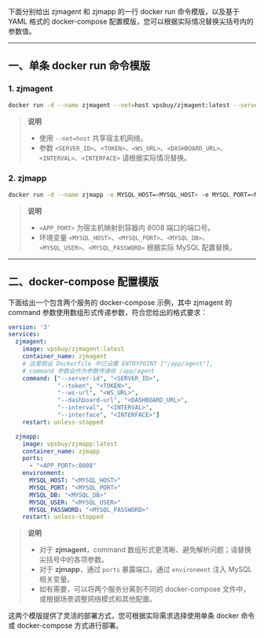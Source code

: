 下面分别给出 zjmagent 和 zjmapp 的一行 docker run 命令模版，以及基于 YAML 格式的 docker-compose 配置模版，您可以根据实际情况替换尖括号内的参数值。

---

## 一、单条 docker run 命令模版

### 1. zjmagent

```sh
docker run -d --name zjmagent --net=host vpsbuy/zjmagent:latest --server-id <SERVER_ID> --token <TOKEN> --ws-url <WS_URL> --dashboard-url <DASHBOARD_URL> --interval <INTERVAL> --interface <INTERFACE>
```

> **说明**  
> - 使用 `--net=host` 共享宿主机网络。
> - 参数 `<SERVER_ID>`、`<TOKEN>`、`<WS_URL>`、`<DASHBOARD_URL>`、`<INTERVAL>`、`<INTERFACE>` 请根据实际情况替换。

### 2. zjmapp

```sh
docker run -d --name zjmapp -e MYSQL_HOST=<MYSQL_HOST> -e MYSQL_PORT=<MYSQL_PORT> -e MYSQL_DB=<MYSQL_DB> -e MYSQL_USER=<MYSQL_USER> -e MYSQL_PASSWORD=<MYSQL_PASSWORD> -p <APP_PORT>:8008 vpsbuy/zjmapp:latest
```

> **说明**  
> - `<APP_PORT>` 为宿主机映射到容器内 8008 端口的端口号。
> - 环境变量 `<MYSQL_HOST>`、`<MYSQL_PORT>`、`<MYSQL_DB>`、`<MYSQL_USER>`、`<MYSQL_PASSWORD>` 根据实际 MySQL 配置替换。

---

## 二、docker-compose 配置模版

下面给出一个包含两个服务的 docker-compose 示例，其中 zjmagent 的 command 参数使用数组形式传递参数，符合您给出的格式要求：

```yaml
version: '3'
services:
  zjmagent:
    image: vpsbuy/zjmagent:latest
    container_name: zjmagent
    # 这里假设 Dockerfile 中已设置 ENTRYPOINT ["/app/agent"],
    # command 参数会作为参数传递给 /app/agent
    command: ["--server-id", "<SERVER_ID>",
              "--token", "<TOKEN>",
              "--ws-url", "<WS_URL>",
              "--dashboard-url", "<DASHBOARD_URL>",
              "--interval", "<INTERVAL>",
              "--interface", "<INTERFACE>"]
    restart: unless-stopped

  zjmapp:
    image: vpsbuy/zjmapp:latest
    container_name: zjmapp
    ports:
      - "<APP_PORT>:8008"
    environment:
      MYSQL_HOST: "<MYSQL_HOST>"
      MYSQL_PORT: "<MYSQL_PORT>"
      MYSQL_DB: "<MYSQL_DB>"
      MYSQL_USER: "<MYSQL_USER>"
      MYSQL_PASSWORD: "<MYSQL_PASSWORD>"
    restart: unless-stopped
```

> **说明**  
> - 对于 **zjmagent**，command 数组形式更清晰、避免解析问题；请替换尖括号中的各项参数。  
> - 对于 **zjmapp**，通过 `ports` 暴露端口，通过 `environment` 注入 MySQL 相关变量。  
> - 如有需要，可以将两个服务分离到不同的 docker-compose 文件中，或根据场景调整网络模式和其他配置。

这两个模版提供了灵活的部署方式，您可根据实际需求选择使用单条 docker 命令或 docker-compose 方式进行部署。
